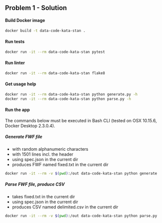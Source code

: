 
## Problem 1 - Solution

#### Build Docker image
```bash
docker build -t data-code-kata-stan .
```

#### Run tests
```bash
docker run -it --rm data-code-kata-stan pytest
```

#### Run linter
```bash
docker run -it --rm data-code-kata-stan flake8
```

#### Get usage help
```bash
docker run -it --rm data-code-kata-stan python generate.py -h
docker run -it --rm data-code-kata-stan python parse.py -h
```

#### Run the app

The commands below must be executed in Bash CLI (tested on OSX 10.15.6, Docker Desktop 2.3.0.4).

##### Generate FWF file 
* with random alphanumeric characters 
* with 1501 lines incl. the header
* using spec.json in the current dir
* produces FWF named fixed.txt in the current dir

```bash
docker run -it --rm -v $(pwd):/out data-code-kata-stan python generate.py -r -s /out/spec.json -n 1500 -o /out/fixed.txt
```

##### Parse FWF file, produce CSV
* takes fixed.txt in the current dir
* using spec.json in the current dir
* produces CSV named delimited.csv in the current dir

```bash
docker run -it --rm -v $(pwd):/out data-code-kata-stan python parse.py -i /out/fixed.txt -s /out/spec.json -o /out/delimited.csv
```
